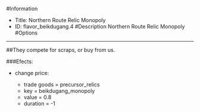 #Information
 - Title: Northern Route Relic Monopoly
 - ID: flavor_beikdugang.4
#Description
Northern Route Relic Monopoly
#Options

___
##They compete for scraps, or buy from us.

###Efects:<ul><li>change price:</li><ul><li>trade goods = precursor_relics</li><li>key = beikdugang_monopoly</li><li>value = 0.8</li><li>duration = -1</li></ul></ul>
